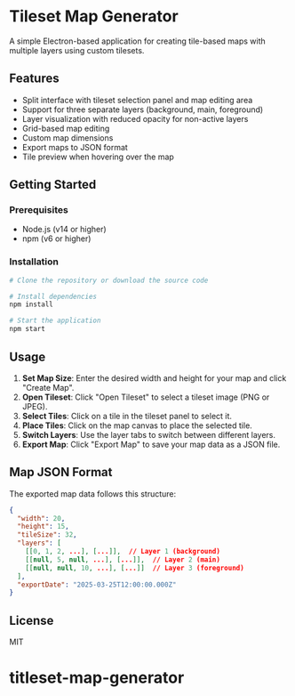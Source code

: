 # Tileset Map Generator

A simple Electron-based application for creating tile-based maps with multiple layers using custom tilesets.

## Features

- Split interface with tileset selection panel and map editing area
- Support for three separate layers (background, main, foreground)
- Layer visualization with reduced opacity for non-active layers
- Grid-based map editing
- Custom map dimensions
- Export maps to JSON format
- Tile preview when hovering over the map

## Getting Started

### Prerequisites

- Node.js (v14 or higher)
- npm (v6 or higher)

### Installation

```bash
# Clone the repository or download the source code

# Install dependencies
npm install

# Start the application
npm start
```

## Usage

1. **Set Map Size**: Enter the desired width and height for your map and click "Create Map".
2. **Open Tileset**: Click "Open Tileset" to select a tileset image (PNG or JPEG).
3. **Select Tiles**: Click on a tile in the tileset panel to select it.
4. **Place Tiles**: Click on the map canvas to place the selected tile.
5. **Switch Layers**: Use the layer tabs to switch between different layers.
6. **Export Map**: Click "Export Map" to save your map data as a JSON file.

## Map JSON Format

The exported map data follows this structure:

```json
{
  "width": 20,
  "height": 15,
  "tileSize": 32,
  "layers": [
    [[0, 1, 2, ...], [...]],  // Layer 1 (background)
    [[null, 5, null, ...], [...]],  // Layer 2 (main)
    [[null, null, 10, ...], [...]]  // Layer 3 (foreground)
  ],
  "exportDate": "2025-03-25T12:00:00.000Z"
}
```

## License

MIT
# titleset-map-generator
